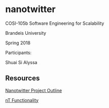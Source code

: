 # nanotwitter

COSI-105b Software Engineering for Scalability

Brandeis University

Spring 2018

Participants:

Shuai
Si
Alyssa

## Resources

[Nanotwitter Project Outline](http://cosi105b.s3-website-us-west-2.amazonaws.com/content/nt/03_nt_outline.md/)

[nT Functionality](http://cosi105b.s3-website-us-west-2.amazonaws.com/content/nt/01_nt_functionality.md/)
